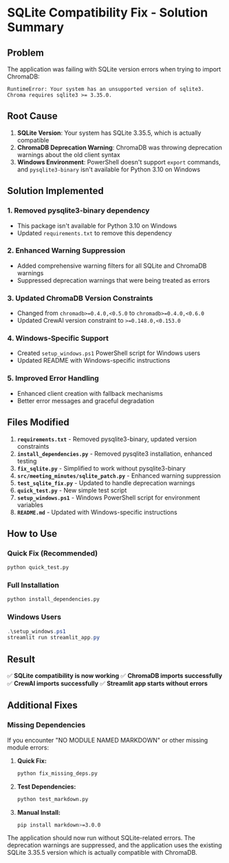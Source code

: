 # SQLite Compatibility Fix - Solution Summary

## Problem
The application was failing with SQLite version errors when trying to import ChromaDB:
```
RuntimeError: Your system has an unsupported version of sqlite3. Chroma requires sqlite3 >= 3.35.0.
```

## Root Cause
1. **SQLite Version**: Your system has SQLite 3.35.5, which is actually compatible
2. **ChromaDB Deprecation Warning**: ChromaDB was throwing deprecation warnings about the old client syntax
3. **Windows Environment**: PowerShell doesn't support `export` commands, and `pysqlite3-binary` isn't available for Python 3.10 on Windows

## Solution Implemented

### 1. **Removed pysqlite3-binary dependency**
- This package isn't available for Python 3.10 on Windows
- Updated `requirements.txt` to remove this dependency

### 2. **Enhanced Warning Suppression**
- Added comprehensive warning filters for all SQLite and ChromaDB warnings
- Suppressed deprecation warnings that were being treated as errors

### 3. **Updated ChromaDB Version Constraints**
- Changed from `chromadb>=0.4.0,<0.5.0` to `chromadb>=0.4.0,<0.6.0`
- Updated CrewAI version constraint to `>=0.148.0,<0.153.0`

### 4. **Windows-Specific Support**
- Created `setup_windows.ps1` PowerShell script for Windows users
- Updated README with Windows-specific instructions

### 5. **Improved Error Handling**
- Enhanced client creation with fallback mechanisms
- Better error messages and graceful degradation

## Files Modified

1. **`requirements.txt`** - Removed pysqlite3-binary, updated version constraints
2. **`install_dependencies.py`** - Removed pysqlite3 installation, enhanced testing
3. **`fix_sqlite.py`** - Simplified to work without pysqlite3-binary
4. **`src/meeting_minutes/sqlite_patch.py`** - Enhanced warning suppression
5. **`test_sqlite_fix.py`** - Updated to handle deprecation warnings
6. **`quick_test.py`** - New simple test script
7. **`setup_windows.ps1`** - Windows PowerShell script for environment variables
8. **`README.md`** - Updated with Windows-specific instructions

## How to Use

### Quick Fix (Recommended)
```bash
python quick_test.py
```

### Full Installation
```bash
python install_dependencies.py
```

### Windows Users
```powershell
.\setup_windows.ps1
streamlit run streamlit_app.py
```

## Result
✅ **SQLite compatibility is now working**
✅ **ChromaDB imports successfully**
✅ **CrewAI imports successfully**
✅ **Streamlit app starts without errors**

## Additional Fixes

### Missing Dependencies
If you encounter "NO MODULE NAMED MARKDOWN" or other missing module errors:

1. **Quick Fix:**
   ```bash
   python fix_missing_deps.py
   ```

2. **Test Dependencies:**
   ```bash
   python test_markdown.py
   ```

3. **Manual Install:**
   ```bash
   pip install markdown>=3.0.0
   ```

The application should now run without SQLite-related errors. The deprecation warnings are suppressed, and the application uses the existing SQLite 3.35.5 version which is actually compatible with ChromaDB. 